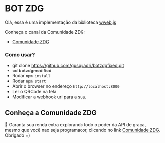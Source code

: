 # BOT ZDG

Olá, essa é uma implementação da biblioteca <a href="https://github.com/pedroslopez/whatsapp-web.js">wweb.js</a>

Conheça o canal da Comunidade ZDG:

- <a href="https://www.youtube.com/channel/UCrPbAoQKz42Gm0mLdWatAEA">Comunidade ZDG</a>


### Como usar?

- git clone https://github.com/gusquadri/botzdgfixed.git
- cd botzdgmodified
- Rodar `npm install`
- Rodar `npm start`
- Abrir o browser no endereço `http://localhost:8000`
- Ler o QRCode na tela
- Modificar a webhook url para a sua.

## Conheça a Comunidade ZDG

🤑 Garanta sua renda extra explorando todo o poder da API de graça, mesmo que você nao seja programador, clicando no link <a href="https://comunidadezdg.com.br">Comunidade ZDG</a>. Obrigado =)


